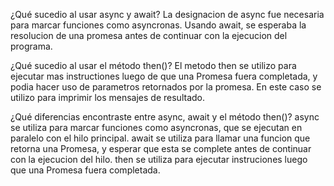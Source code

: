 ¿Qué sucedio al usar async y await?
La designacion de async fue necesaria para marcar funciones como asyncronas. Usando await, se esperaba la resolucion de una promesa antes de continuar con la ejecucion del programa.


¿Qué sucedio al usar el método then()?
El metodo then se utilizo para ejecutar mas instructiones luego de que una Promesa fuera completada, y podia hacer uso de parametros retornados por la promesa. En este caso se utilizo para imprimir los mensajes de resultado.

¿Qué diferencias encontraste entre async, await y el método then()?
async se utiliza para marcar funciones como asyncronas, que se ejecutan en paralelo con el hilo principal.
await se utiliza para llamar una funcion que retorna una Promesa, y esperar que esta se complete antes de continuar con la ejecucion del hilo.
then se utiliza para ejecutar instruciones luego que una Promesa fuera completada.